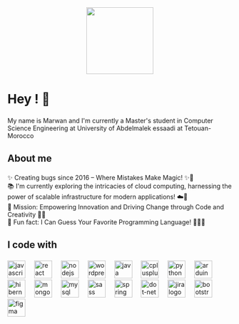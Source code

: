 <div align="center">
  <img height="150" src="https://blogger.googleusercontent.com/img/b/R29vZ2xl/AVvXsEgRNNvg36VV5OGniVIhxXrVHVGHL5eo0ic7r_aT8-2aJ0MZRgwhVjRyu8ubwksBsf2WWU29W5GH1h8Bzpc-uU0NIKF3Ky5vZXSNyYiP5nRFI8XuyaFJTKFOLqKAp6BL-1IYE--Yw6TCuYd4/s320/NEWlogo5.gif"  />
</div>

###

<h1 align="left">Hey ! 👋</h1>

###

<p align="left">My name is Marwan and I'm currently a Master's student in Computer Science Engineering at University of Abdelmalek essaadi at Tetouan-Morocco</p>

###

<h2 align="left">About me</h2>

###

<p align="left">✨ Creating bugs since 2016 – Where Mistakes Make Magic! ✨🐛<br>📚 I'm currently exploring the intricacies of cloud computing, harnessing the power of scalable infrastructure for modern applications! ☁️🚀<br>🎯 Mission: Empowering Innovation and Driving Change through Code and Creativity 🚀🌟<br>🎲 Fun fact: I Can Guess Your Favorite Programming Language! 🔮🕵️‍♂️</p>

###

<h2 align="left">I code with</h2>

###

<div align="left">
  <img src="https://skillicons.dev/icons?i=js" height="40" alt="javascript logo"  />
  <img width="12" />
  <img src="https://cdn.jsdelivr.net/gh/devicons/devicon/icons/react/react-original.svg" height="40" alt="react logo"  />
  <img width="12" />
  <img src="https://cdn.jsdelivr.net/gh/devicons/devicon/icons/nodejs/nodejs-original.svg" height="40" alt="nodejs logo"  />
  <img width="12" />
  <img src="https://cdn.simpleicons.org/wordpress/21759B" height="40" alt="wordpress logo"  />
  <img width="12" />
  <img src="https://cdn.jsdelivr.net/gh/devicons/devicon/icons/java/java-original.svg" height="40" alt="java logo"  />
  <img width="12" />
  <img src="https://cdn.simpleicons.org/c++/00599C" height="40" alt="cplusplus logo"  />
  <img width="12" />
  <img src="https://cdn.simpleicons.org/python/3776AB" height="40" alt="python logo"  />
  <img width="12" />
  <img src="https://cdn.simpleicons.org/arduino/00979D" height="40" alt="arduino logo"  />
  <img width="12" />
  <img src="https://cdn.simpleicons.org/hibernate/59666C" height="40" alt="hibernate logo"  />
  <img width="12" />
  <img src="https://cdn.simpleicons.org/mongodb/47A248" height="40" alt="mongodb logo"  />
  <img width="12" />
  <img src="https://cdn.jsdelivr.net/gh/devicons/devicon/icons/mysql/mysql-original.svg" height="40" alt="mysql logo"  />
  <img width="12" />
  <img src="https://cdn.simpleicons.org/sass/CC6699" height="40" alt="sass logo"  />
  <img width="12" />
  <img src="https://cdn.simpleicons.org/spring/6DB33F" height="40" alt="spring logo"  />
  <img width="12" />
  <img src="https://cdn.simpleicons.org/dotnet/512BD4" height="40" alt="dot-net logo"  />
  <img width="12" />
  <img src="https://cdn.simpleicons.org/jira/0052CC" height="40" alt="jira logo"  />
  <img width="12" />
  <img src="https://cdn.simpleicons.org/bootstrap/7952B3" height="40" alt="bootstrap logo"  />
  <img width="12" />
  <img src="https://cdn.simpleicons.org/figma/F24E1E" height="40" alt="figma logo"  />
</div>

###
